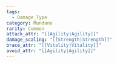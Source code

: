 ```yaml
---
tags:
  - Damage_Type
category: Mundane
rarity: Common
attack_attr: "[[Agility|Agility]]"
damage_scaling: "[[Strength|Strength]]"
brace_attr: "[[Vitality|Vitality]]"
avoid_attr: "[[Agility|Agility]]"
---
```

